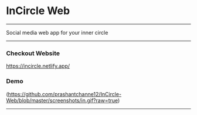 # InCircle Web
---
Social media web app for your inner circle

---

### Checkout Website
https://incircle.netlify.app/

### Demo

(https://github.com/prashantchanne12/InCircle-Web/blob/master/screenshots/in.gif?raw=true)


---


